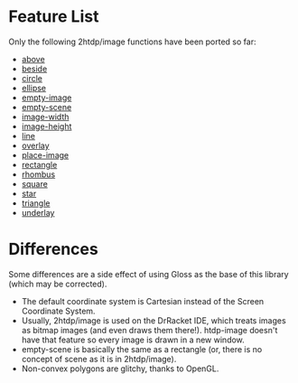 # Feature List

Only the following 2htdp/image functions have been ported so far:

* [above](https://docs.racket-lang.org/teachpack/2htdpimage.html#%28def._%28%28lib._2htdp%2Fimage..rkt%29._above%29%29)
* [beside](https://docs.racket-lang.org/teachpack/2htdpimage.html#%28def._%28%28lib._2htdp%2Fimage..rkt%29._beside%29%29)
* [circle](https://docs.racket-lang.org/teachpack/2htdpimage.html#%28def._%28%28lib._2htdp%2Fimage..rkt%29._circle%29%29)
* [ellipse](https://docs.racket-lang.org/teachpack/2htdpimage.html#%28def._%28%28lib._2htdp%2Fimage..rkt%29._ellipse%29%29)
* [empty-image](https://docs.racket-lang.org/teachpack/2htdpimage.html#%28def._%28%28lib._2htdp%2Fimage..rkt%29._empty-image%29%29)
* [empty-scene](https://docs.racket-lang.org/teachpack/2htdpimage.html#%28def._%28%28lib._2htdp%2Fimage..rkt%29._empty-scene%29%29)
* [image-width](https://docs.racket-lang.org/teachpack/2htdpimage.html#%28def._%28%28lib._2htdp%2Fimage..rkt%29._image-width%29%29)
* [image-height](https://docs.racket-lang.org/teachpack/2htdpimage.html#%28def._%28%28lib._2htdp%2Fimage..rkt%29._image-height%29%29)
* [line](https://docs.racket-lang.org/teachpack/2htdpimage.html#%28def._%28%28lib._2htdp%2Fimage..rkt%29._line%29%29)
* [overlay](https://docs.racket-lang.org/teachpack/2htdpimage.html#%28def._%28%28lib._2htdp%2Fimage..rkt%29._overlay%29%29)
* [place-image](https://docs.racket-lang.org/teachpack/2htdpimage.html#%28def._%28%28lib._2htdp%2Fimage..rkt%29._place-image%29%29)
* [rectangle](https://docs.racket-lang.org/teachpack/2htdpimage.html#%28def._%28%28lib._2htdp%2Fimage..rkt%29._rectangle%29%29)
* [rhombus](https://docs.racket-lang.org/teachpack/2htdpimage.html#%28def._%28%28lib._2htdp%2Fimage..rkt%29._rhombus%29%29)
* [square](https://docs.racket-lang.org/teachpack/2htdpimage.html#%28def._%28%28lib._2htdp%2Fimage..rkt%29._square%29%29)
* [star](https://docs.racket-lang.org/teachpack/2htdpimage.html#%28def._%28%28lib._2htdp%2Fimage..rkt%29._star%29%29)
* [triangle](https://docs.racket-lang.org/teachpack/2htdpimage.html#%28def._%28%28lib._2htdp%2Fimage..rkt%29._triangle%29%29)
* [underlay](https://docs.racket-lang.org/teachpack/2htdpimage.html#%28def._%28%28lib._2htdp%2Fimage..rkt%29._underlay%29%29)

# Differences

Some differences are a side effect of using Gloss as the base of this library (which may be corrected).

* The default coordinate system is Cartesian instead of the Screen Coordinate System.
* Usually, 2htdp/image is used on the DrRacket IDE, which treats images as bitmap images
  (and even draws them there!).
  htdp-image doesn't have that feature so every image is drawn in a new window.
* empty-scene is basically the same as a rectangle (or, there is no concept of scene as it is in 2htdp/image).
* Non-convex polygons are glitchy, thanks to OpenGL.
